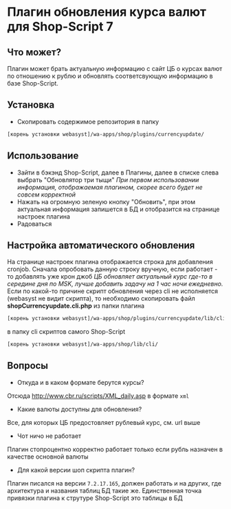 # Плагин обновления курса валют для Shop-Script 7

## Что может?
Плагин может брать актуальную информацию с сайт ЦБ о курсах валют по отношению к рублю и обновлять соответсвующую информацию в базе Shop-Script.

## Установка
- Скопировать содержимое репозитория в папку
```sh
[корень установки webasyst]/wa-apps/shop/plugins/currencyupdate/
```
## Использование
- Зайти в бэкэнд Shop-Script, далее в Плагины, далее в списке слева выбрать "Обновлятор три тыщи"
*При первом использовании информация, отображаемая плагином, скорее всего будет не совсем корректной*
- Нажать на огромную зеленую кнопку "Обновить", при этом актуальная информация запишется в БД и отобразится на странице настроек плагина
- Радоваться

## Настройка автоматического обновления
На странице настроек плагина отображается строка для добавления cronjob.
Сначала опробовать данную строку вручную, если работает - то добавлять уже крон джоб
*ЦБ обновляет актуальный курс где-то в середине дня по MSK, лучше добавить задачу на 1 час ночи ежедневно.*
Если по какой-то причине скрипт обновления через cli не исполняется (webasyst не видит скрипта), то необходимо скопировать файл **shopCurrencyupdate.cli.php** из папки плагина
```sh
[корень установки webasyst]/wa-apps/shop/plugins/currencyupdate/lib/cli/
```
в папку cli скриптов самого Shop-Script 
```sh
[корень установки webasyst]/wa-apps/shop/lib/cli/
```

## Вопросы
- Откуда и в каком формате берутся курсы?

Отсюда http://www.cbr.ru/scripts/XML_daily.asp в формате `xml`
- Какие валюты доступны для обновления?

Все, для которых ЦБ предостовляет рублевый курс, см. url выше
- Чот ничо не работает

Плагин стопроцентно корректно работает только если рубль назначен в качестве основной валюты
- Для какой версии шоп скрипта плагин?

Плагин писался на версии `7.2.17.165`, должен работать и на других, где архитектура и названия таблиц БД такие же. Единственная точка привязки плагина к струтуре Shop-Script это таблицы в БД



